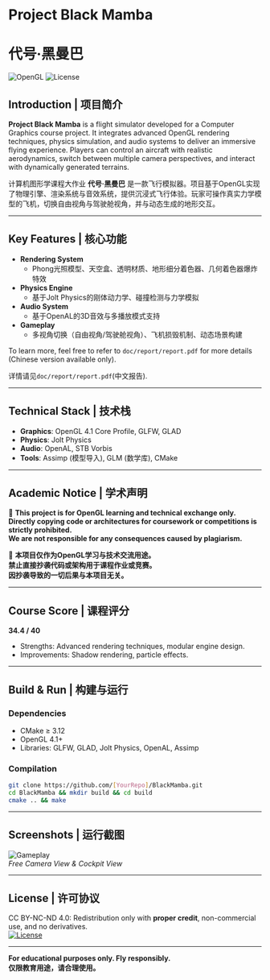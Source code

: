 # Project Black Mamba

# 代号·黑曼巴

![OpenGL](https://img.shields.io/badge/OpenGL-4.1%20Core%20Profile-blue)
![License](https://img.shields.io/badge/License-CC--BY--NC--ND%204.0-red)

## Introduction | 项目简介  
**Project Black Mamba** is a flight simulator developed for a Computer Graphics course project. It integrates advanced OpenGL rendering techniques, physics simulation, and audio systems to deliver an immersive flying experience. Players can control an aircraft with realistic aerodynamics, switch between multiple camera perspectives, and interact with dynamically generated terrains.  

计算机图形学课程大作业 **代号·黑曼巴** 是一款飞行模拟器。项目基于OpenGL实现了物理引擎、渲染系统与音效系统，提供沉浸式飞行体验。玩家可操作真实力学模型的飞机，切换自由视角与驾驶舱视角，并与动态生成的地形交互。

---

## Key Features | 核心功能  
- **Rendering System**  
  - Phong光照模型、天空盒、透明材质、地形细分着色器、几何着色器爆炸特效  
- **Physics Engine**  
  - 基于Jolt Physics的刚体动力学、碰撞检测与力学模拟  
- **Audio System**  
  - 基于OpenAL的3D音效与多播放模式支持  
- **Gameplay**  
  - 多视角切换（自由视角/驾驶舱视角）、飞机损毁机制、动态场景构建  

To learn more, feel free to refer to `doc/report/report.pdf` for more details (Chinese version available only).

详情请见`doc/report/report.pdf`(中文报告).

---

## Technical Stack | 技术栈  
- **Graphics**: OpenGL 4.1 Core Profile, GLFW, GLAD  
- **Physics**: Jolt Physics  
- **Audio**: OpenAL, STB Vorbis  
- **Tools**: Assimp (模型导入), GLM (数学库), CMake  

---

## Academic Notice | 学术声明  
🚫 **This project is for OpenGL learning and technical exchange only.**  
**Directly copying code or architectures for coursework or competitions is strictly prohibited.**  
**We are not responsible for any consequences caused by plagiarism.**  

🚫 **本项目仅作为OpenGL学习与技术交流用途。**  
**禁止直接抄袭代码或架构用于课程作业或竞赛。**  
**因抄袭导致的一切后果与本项目无关。**

---

## Course Score | 课程评分  
**34.4 / 40**  
- Strengths: Advanced rendering techniques, modular engine design.  
- Improvements: Shadow rendering, particle effects.  

---

## Build & Run | 构建与运行  
### Dependencies  
- CMake ≥ 3.12  
- OpenGL 4.1+  
- Libraries: GLFW, GLAD, Jolt Physics, OpenAL, Assimp  

### Compilation  
```bash
git clone https://github.com/[YourRepo]/BlackMamba.git
cd BlackMamba && mkdir build && cd build
cmake .. && make
```

---

## Screenshots | 运行截图  
![Gameplay](doc/report/images/1.1.png)  
*Free Camera View & Cockpit View*  

---

## License | 许可协议  
CC BY-NC-ND 4.0: Redistribution only with **proper credit**, non-commercial use, and no derivatives.  
[![License](https://i.creativecommons.org/l/by-nc-nd/4.0/88x31.png)](https://creativecommons.org/licenses/by-nc-nd/4.0/)

---

**For educational purposes only. Fly responsibly.**  
**仅限教育用途，请合理使用。**
